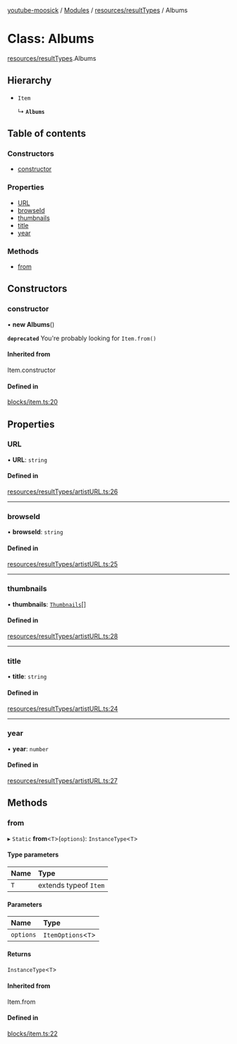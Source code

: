 [youtube-moosick](../README.md) / [Modules](../modules.md) / [resources/resultTypes](../modules/resources_resultTypes.md) / Albums

# Class: Albums

[resources/resultTypes](../modules/resources_resultTypes.md).Albums

## Hierarchy

- `Item`

  ↳ **`Albums`**

## Table of contents

### Constructors

- [constructor](resources_resultTypes.Albums.md#constructor)

### Properties

- [URL](resources_resultTypes.Albums.md#url)
- [browseId](resources_resultTypes.Albums.md#browseid)
- [thumbnails](resources_resultTypes.Albums.md#thumbnails)
- [title](resources_resultTypes.Albums.md#title)
- [year](resources_resultTypes.Albums.md#year)

### Methods

- [from](resources_resultTypes.Albums.md#from)

## Constructors

### constructor

• **new Albums**()

**`deprecated`** You're probably looking for `Item.from()`

#### Inherited from

Item.constructor

#### Defined in

[blocks/item.ts:20](https://github.com/EvasiveXkiller/youtube-moosick/blob/7f55a5e/src/blocks/item.ts#L20)

## Properties

### URL

• **URL**: `string`

#### Defined in

[resources/resultTypes/artistURL.ts:26](https://github.com/EvasiveXkiller/youtube-moosick/blob/7f55a5e/src/resources/resultTypes/artistURL.ts#L26)

___

### browseId

• **browseId**: `string`

#### Defined in

[resources/resultTypes/artistURL.ts:25](https://github.com/EvasiveXkiller/youtube-moosick/blob/7f55a5e/src/resources/resultTypes/artistURL.ts#L25)

___

### thumbnails

• **thumbnails**: [`Thumbnails`](resources_generalTypes.Thumbnails.md)[]

#### Defined in

[resources/resultTypes/artistURL.ts:28](https://github.com/EvasiveXkiller/youtube-moosick/blob/7f55a5e/src/resources/resultTypes/artistURL.ts#L28)

___

### title

• **title**: `string`

#### Defined in

[resources/resultTypes/artistURL.ts:24](https://github.com/EvasiveXkiller/youtube-moosick/blob/7f55a5e/src/resources/resultTypes/artistURL.ts#L24)

___

### year

• **year**: `number`

#### Defined in

[resources/resultTypes/artistURL.ts:27](https://github.com/EvasiveXkiller/youtube-moosick/blob/7f55a5e/src/resources/resultTypes/artistURL.ts#L27)

## Methods

### from

▸ `Static` **from**<`T`\>(`options`): `InstanceType`<`T`\>

#### Type parameters

| Name | Type |
| :------ | :------ |
| `T` | extends typeof `Item` |

#### Parameters

| Name | Type |
| :------ | :------ |
| `options` | `ItemOptions`<`T`\> |

#### Returns

`InstanceType`<`T`\>

#### Inherited from

Item.from

#### Defined in

[blocks/item.ts:22](https://github.com/EvasiveXkiller/youtube-moosick/blob/7f55a5e/src/blocks/item.ts#L22)
